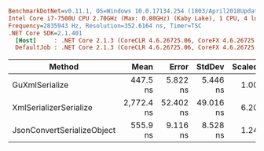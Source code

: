 ``` ini

BenchmarkDotNet=v0.11.1, OS=Windows 10.0.17134.254 (1803/April2018Update/Redstone4)
Intel Core i7-7500U CPU 2.70GHz (Max: 0.80GHz) (Kaby Lake), 1 CPU, 4 logical and 2 physical cores
Frequency=2835943 Hz, Resolution=352.6164 ns, Timer=TSC
.NET Core SDK=2.1.401
  [Host]     : .NET Core 2.1.3 (CoreCLR 4.6.26725.06, CoreFX 4.6.26725.05), 64bit RyuJIT
  DefaultJob : .NET Core 2.1.3 (CoreCLR 4.6.26725.06, CoreFX 4.6.26725.05), 64bit RyuJIT


```
|                     Method |       Mean |     Error |    StdDev | Scaled | ScaledSD |  Gen 0 | Allocated |
|--------------------------- |-----------:|----------:|----------:|-------:|---------:|-------:|----------:|
|             GuXmlSerialize |   447.5 ns |  5.822 ns |  5.446 ns |   1.00 |     0.00 | 0.1216 |     256 B |
|     XmlSerializerSerialize | 2,772.4 ns | 52.402 ns | 49.016 ns |   6.20 |     0.13 | 1.8768 |    3944 B |
| JsonConvertSerializeObject |   555.9 ns |  9.116 ns |  8.528 ns |   1.24 |     0.02 | 0.6056 |    1272 B |
